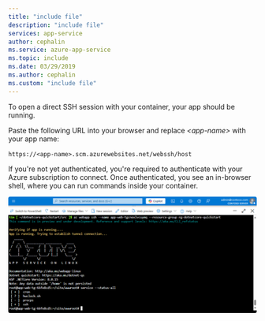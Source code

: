 ```yaml
---
title: "include file"
description: "include file"
services: app-service
author: cephalin
ms.service: azure-app-service
ms.topic: include
ms.date: 03/29/2019
ms.author: cephalin
ms.custom: "include file"
---
```


To open a direct SSH session with your container, your app should be running.

Paste the following URL into your browser and replace *\<app-name>* with your app name:

```
https://<app-name>.scm.azurewebsites.net/webssh/host
```

If you're not yet authenticated, you're required to authenticate with your Azure subscription to connect. Once authenticated, you see an in-browser shell, where you can run commands inside your container.

![SSH connection](./media/app-service-web-ssh-connect-no-h/app-service-linux-ssh-connection.png)
